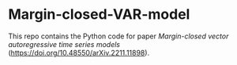 # Margin-closed-VAR-model

This repo contains the Python code for paper _Margin-closed vector autoregressive time series models_ (https://doi.org/10.48550/arXiv.2211.11898).

